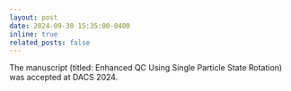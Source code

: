 ```yaml
---
layout: post
date: 2024-09-30 15:35:00-0400
inline: true
related_posts: false
---
```


The manuscript (titled: Enhanced QC Using Single Particle State Rotation) was accepted at DACS 2024.
